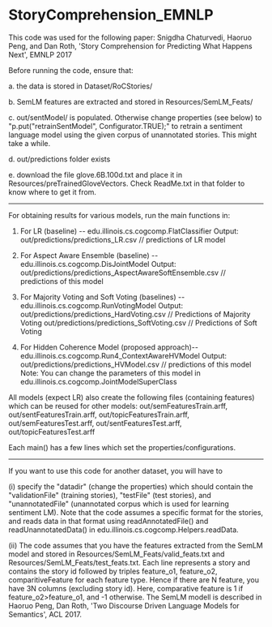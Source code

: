 # StoryComprehension_EMNLP

This code was used for the following paper:
Snigdha Chaturvedi, Haoruo Peng, and Dan Roth, 'Story Comprehension for Predicting What Happens Next', EMNLP 2017

Before running the code, ensure that:

a. the data is stored in Dataset/RoCStories/

b. SemLM features are extracted and stored in Resources/SemLM_Feats/

c. out/sentModel/ is populated. Otherwise change properties (see below) to "p.put("retrainSentModel", Configurator.TRUE);" to retrain a sentiment language model using the given corpus of unannotated stories. This might take a while.

d. out/predictions folder exists

e. download the file glove.6B.100d.txt and place it in Resources/preTrainedGloveVectors. Check ReadMe.txt in that folder to know where to get it from.

*******************************************************

For obtaining results for various models, run the main functions in:
1. For LR (baseline) -- edu.illinois.cs.cogcomp.FlatClassifier
Output: out/predictions/predictions_LR.csv // predictions of LR model

2. For Aspect Aware Ensemble (baseline) -- edu.illinois.cs.cogcomp.DisJointModel
Output: out/predictions/predictions_AspectAwareSoftEnsemble.csv // predictions of this model

3. For Majority Voting and Soft Voting (baselines) -- edu.illinois.cs.cogcomp.RunVotingModel
Output: out/predictions/predictions_HardVoting.csv  // Predictions of Majority Voting
        out/predictions/predictions_SoftVoting.csv // Predictions of Soft Voting
		
4. For Hidden Coherence Model (proposed approach)-- edu.illinois.cs.cogcomp.Run4_ContextAwareHVModel
Output: out/predictions/predictions_HVModel.csv // predictions of this model
Note: You can change the parameters of this model in edu.illinois.cs.cogcomp.JointModelSuperClass

All models (expect LR) also create the following files (containing features) which can be reused for other models: 
out/semFeaturesTrain.arff, out/sentFeaturesTrain.arff, out/topicFeaturesTrain.arff, out/semFeaturesTest.arff, out/sentFeaturesTest.arff, out/topicFeaturesTest.arff

Each main() has a few lines which set the properties/configurations.
********************************************************

If you want to use this code for another dataset, you will have to 

(i) specify the "datadir" (change the properties) which should contain the  "validationFile" (training stories), "testFile" (test stories), and "unannotatedFile" (unannotated corpus which is used for learning sentiment LM). Note that the code assumes a specific format for the stories, and reads data in that format using readAnnotatedFile() and readUnannotatedData() in edu.illinois.cs.cogcomp.Helpers.readData. 

(ii) The code assumes that you have the features extracted from the SemLM model and stored in Resources/SemLM_Feats/valid_feats.txt and Resources/SemLM_Feats/test_feats.txt. Each line represents a story and contains the story id followed by triples feature_o1, feature_o2, comparitiveFeature for each feature type. Hence if there are N feature, you have 3N columns (excluding story id). Here, comparative feature is 1 if feature_o2>feature_o1, and -1 otherwise. The SemLM modell is described in Haoruo Peng, Dan Roth, 'Two Discourse Driven Language Models for Semantics', ACL 2017. 



